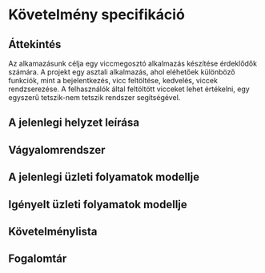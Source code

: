 # Követelmény specifikáció

## Áttekintés

Az alkamazásunk célja egy viccmegosztó alkalmazás készítése érdeklődők számára.
A projekt egy asztali alkalmazás, ahol eléhetőek különböző funkciók, mint a 
bejelentkezés, vicc feltöltése, kedvelés, viccek rendzserezése.
A felhasználók által feltöltött vicceket lehet értékelni, egy egyszerű 
tetszik-nem tetszik rendszer segítségével.

## A jelenlegi helyzet leírása

## Vágyalomrendszer

## A jelenlegi üzleti folyamatok modellje

## Igényelt üzleti folyamatok modellje

## Követelménylista

## Fogalomtár
